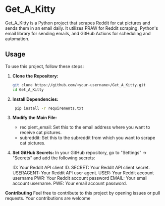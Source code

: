 # Get_A_Kitty

Get_A_Kitty is a Python project that scrapes Reddit for cat pictures and sends them in an email daily. It utilizes PRAW for Reddit scraping, Python's email library for sending emails, and GitHub Actions for scheduling and automation.

## Usage

To use this project, follow these steps:

1. **Clone the Repository:**
   ```bash
   git clone https://github.com/<your-username>/Get_A_Kitty.git
   cd Get_A_Kitty

2. **Install Dependencies:**
   ```bash
    pip install -r requirements.txt
   
3. **Modify the Main File:**
   - recipient_email: Set this to the email address where you want to receive cat pictures.
   - subreddit: Set this to the subreddit from which you want to scrape cat pictures.

3. **Set GitHub Secrets:**
    In your GitHub repository, go to "Settings" -> "Secrets" and add the following secrets:
    
    ID: Your Reddit API client ID.
    SECRET: Your Reddit API client secret.
    USERAGENT: Your Reddit API user agent.
    USER: Your Reddit account username
    PWR: Your Reddit account password
    EMAIL: Your email account username.
    PWE: Your email account password.
   
**Contributing**
  Feel free to contribute to this project by opening issues or pull requests. Your contributions are welcome
    
